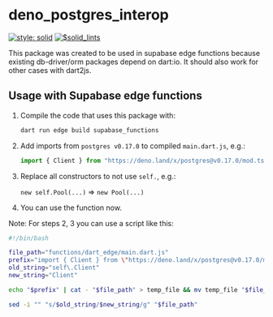 # deno_postgres_interop
[![style: solid](https://img.shields.io/badge/style-solid-orange)](https://pub.dev/packages/solid_lints)
[![$solid_lints](https://nokycucwgzweensacwfy.supabase.co/functions/v1/get_project_badge?projectName=deno_postgres_interop)](https://www.worklog.ai)

This package was created to be used in supabase edge functions
because existing db-driver/orm packages depend on dart:io.
It should also work for other cases with dart2js.

## Usage with Supabase edge functions
1. Compile the code that uses this package with:
   ```bash
   dart run edge build supabase_functions
   ```

2. Add imports from `postgres v0.17.0` to compiled `main.dart.js`, e.g.:
   ```js
   import { Client } from "https://deno.land/x/postgres@v0.17.0/mod.ts";
   ```

3. Replace all constructors to not use `self.`, e.g.:

   `new self.Pool(...)` => `new Pool(...)`

4. You can use the function now.

Note: For steps 2, 3 you can use a script like this:
```bash
#!/bin/bash

file_path="functions/dart_edge/main.dart.js"
prefix="import { Client } from \"https://deno.land/x/postgres@v0.17.0/mod.ts\";"
old_string="self\.Client"
new_string="Client"

echo "$prefix" | cat - "$file_path" > temp_file && mv temp_file "$file_path"

sed -i "" "s/$old_string/$new_string/g" "$file_path"
```
